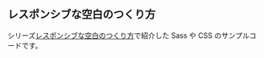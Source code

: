## レスポンシブな空白のつくり方

シリーズ[レスポンシブな空白のつくり方](https://www.codegrid.net/series/2021-responsive-spacing/)で紹介した Sass や CSS のサンプルコードです。
